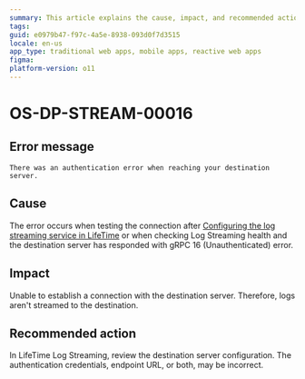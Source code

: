 ```yaml
---
summary: This article explains the cause, impact, and recommended action for an unauthenticated error that occurs while connecting to the destination server.
tags:
guid: e0979b47-f97c-4a5e-8938-093d0f7d3515
locale: en-us
app_type: traditional web apps, mobile apps, reactive web apps
figma: 
platform-version: o11
---
```


# OS-DP-STREAM-00016

## Error message

`There was an authentication error when reaching your destination server.`

## Cause

The error occurs when testing the connection after [Configuring the log streaming service in LifeTime](https://www.outsystems.com/tk/redirect?g=172ac547-add4-4cc5-9adf-d72fbe379d35) or when checking Log Streaming health and the destination server has responded with gRPC 16 (Unauthenticated) error.

## Impact

Unable to establish a connection with the destination server. Therefore, logs aren't streamed to the destination.

## Recommended action

In LifeTime Log Streaming, review the destination server configuration. The authentication credentials, endpoint URL, or both, may be incorrect.
